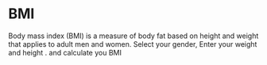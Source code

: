 # BMI
Body mass index (BMI) is a measure of body fat based on height and weight that applies to adult men and women. Select your gender, Enter your weight and height . and calculate you BMI
